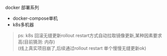 docker 部署系列  

- docker-compose单机  
- k8s多机器 

> ps: k8s 回滚无缝更新rollout restart方式自动拉取镜像更新,某种因素要求高(目前猜测: 内存)  
> (线上真实项目崩了,后续通过rollout restart 单个慢慢无缝更新ok)  
